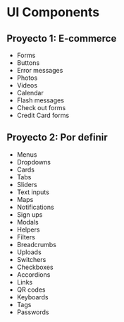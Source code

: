 # UI Components

## Proyecto 1: E-commerce

- Forms
- Buttons
- Error messages
- Photos
- Videos
- Calendar
- Flash messages
- Check out forms
- Credit Card forms

## Proyecto 2: Por definir

- Menus
- Dropdowns
- Cards
- Tabs
- Sliders
- Text inputs
- Maps
- Notifications
- Sign ups
- Modals
- Helpers
- Filters
- Breadcrumbs
- Uploads
- Switchers
- Checkboxes
- Accordions
- Links
- QR codes
- Keyboards
- Tags
- Passwords
